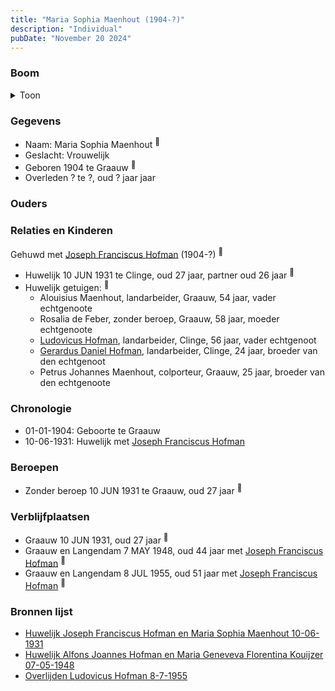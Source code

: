 ```yaml
---
title: "Maria Sophia Maenhout (1904-?)"
description: "Individual"
pubDate: "November 20 2024"
---
```


### Boom
<details><summary>Toon</summary>

![test](https://www.plantuml.com/plantuml/svg/ZP9DQy9048Rl-oi6FVGanAOVA455CMq5RQ4VLzdiZcR9PZViR90W_lUk9hIUIayppBpppiCmC_BS-RhKZ0fbAkvu2HaNnTxPsiY5rTQ1TznGQA7nB5SIGIWdDBOvbfLleCGoGqTjYJmwjBwfa5sv2is9uCW0O6wTHFUHAr4O94gIaYipcK3CJepTmDjb5J7MZlJMt2aExxRAGrXpDBcjVGyumKiKtJuymez1FvqlusKSjXnt2hKyGJBEUDPiC-kznl44XgFe3fuSv_NXIaD5hVMM6xaLpX9bDc05yHIcPw8EOsK9gnpIS0sXIDG4ptPNSlDB4WFqbt5wdyx_8e3DwrVBiT3AxF6_71r6CZwWb67mx1N1wdCJpEBXXIADecWqXBvM-zmtgBKz198Jw-uq67GArk7-5jWCZGnly0q0)
</details>

### Gegevens
- Naam: Maria Sophia Maenhout <sup><a href="../s00443/" style="text-decoration:none" title="Huwelijk Joseph Franciscus Hofman en Maria Sophia Maenhout 10-06-1931">:link:</a></sup>
- Geslacht: Vrouwelijk
- Geboren 1904 te Graauw <sup><a href="../s00443/" style="text-decoration:none" title="Huwelijk Joseph Franciscus Hofman en Maria Sophia Maenhout 10-06-1931">:link:</a></sup>
- Overleden ? te ?, oud ? jaar jaar 

### Ouders

### Relaties en Kinderen

Gehuwd met [Joseph Franciscus Hofman](../i00263/) (1904-?) <sup><a href="../s00443/" style="text-decoration:none" title="Huwelijk Joseph Franciscus Hofman en Maria Sophia Maenhout 10-06-1931">:link:</a></sup>
- Huwelijk 10 JUN 1931 te Clinge, oud 27 jaar, partner oud 26 jaar <sup><a href="../s00443/" style="text-decoration:none" title="Huwelijk Joseph Franciscus Hofman en Maria Sophia Maenhout 10-06-1931">:link:</a></sup>
- Huwelijk getuigen:  <sup><a href="../s00443/" style="text-decoration:none" title="Huwelijk Joseph Franciscus Hofman en Maria Sophia Maenhout 10-06-1931">:link:</a></sup>
  - Alouisius Maenhout, landarbeider, Graauw, 54 jaar, vader echtgenoote
  - Rosalia de Feber, zonder beroep, Graauw, 58 jaar, moeder echtgenoote
  - [Ludovicus Hofman](../i00251/), landarbeider, Clinge, 56 jaar, vader echtgenoot
  - [Gerardus Daniel Hofman](../i00264/), landarbeider, Clinge, 24 jaar, broeder van den echtgenoot
  - Petrus Johannes Maenhout, colporteur, Graauw, 25 jaar, broeder van den echtgenoote

### Chronologie
- 01-01-1904: Geboorte te Graauw
- 10-06-1931: Huwelijk met [Joseph Franciscus Hofman](../i00263/)

### Beroepen
- Zonder beroep 10 JUN 1931 te Graauw, oud 27 jaar <sup><a href="../s00443/" style="text-decoration:none" title="Huwelijk Joseph Franciscus Hofman en Maria Sophia Maenhout 10-06-1931">:link:</a></sup>

### Verblijfplaatsen
- Graauw  10 JUN 1931, oud 27 jaar  <sup><a href="../s00443/" style="text-decoration:none" title="Huwelijk Joseph Franciscus Hofman en Maria Sophia Maenhout 10-06-1931">:link:</a></sup>
- Graauw en Langendam  7 MAY 1948, oud 44 jaar met [Joseph Franciscus Hofman](../i00263/) <sup><a href="../s00445/" style="text-decoration:none" title="Huwelijk Alfons Joannes Hofman en Maria Geneveva Florentina Kouijzer 07-05-1948">:link:</a></sup>
- Graauw en Langendam  8 JUL 1955, oud 51 jaar met [Joseph Franciscus Hofman](../i00263/) <sup><a href="../s00432/" style="text-decoration:none" title="Overlijden Ludovicus Hofman 8-7-1955">:link:</a></sup>

### Bronnen lijst
- [Huwelijk Joseph Franciscus Hofman en Maria Sophia Maenhout 10-06-1931](../s00443/)
- [Huwelijk Alfons Joannes Hofman en Maria Geneveva Florentina Kouijzer 07-05-1948](../s00445/)
- [Overlijden Ludovicus Hofman 8-7-1955](../s00432/)